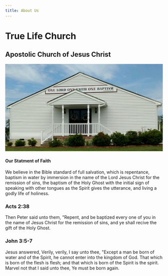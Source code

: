 ```yaml
---
title: About Us
---
```


# True Life Church
## Apostolic Church of Jesus Christ


![](our_worship_center.jpg)


#### Our Statment of Faith

We believe in the Bible standard of full salvation, which is repentance, baptism in water by immersion in the name of the Lord Jesus Christ for the remission of sins, the baptism of the Holy Ghost with the initial sign of speaking with other tongues as the Spirit gives the utterance, and living a godly life of holiness.

### Acts 2:38
Then Peter said unto them, "Repent, and be baptized every one of you in the name of Jesus Christ for the remission of sins, and ye shall recive the gift of the Holy Ghost.

### John 3:5-7
Jesus answered, Verily, verily, I say unto thee, "Except a man be born of water and of the Spirit, he cannot enter into the kingdom of God. That which is born of the flesh is flesh; and that which is born of the Spirit is the spirit. Marvel not that I said unto thee, Ye must be born again.


